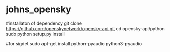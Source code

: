 # johns_opensky
#installaton of dependency
git clone https://github.com/openskynetwork/opensky-api.git
cd opensky-api/python
sudo python setup.py install

#for sigdet
sudo apt-get install python-pyaudio python3-pyaudio
